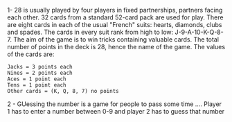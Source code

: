 1- 28 is usually played by four players in fixed partnerships, partners facing each other. 32 cards from a standard 52-card pack are used for play. There are eight cards in each of the usual "French" suits: hearts, diamonds, clubs and spades. The cards in every suit rank from high to low: J-9-A-10-K-Q-8-7. The aim of the game is to win tricks containing valuable cards.
The total number of points in the deck is 28, hence the name of the game. The values of the cards are:

    Jacks = 3 points each
    Nines = 2 points each
    Aces = 1 point each
    Tens = 1 point each
    Other cards = (K, Q, 8, 7) no points
    
 
 2 - GUessing the number is a game for people to pass some time .... Player 1 has to enter a number between 0-9 and player 2 has to guess that number
